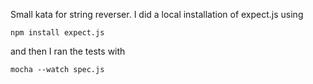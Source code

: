 Small kata for string reverser. I did a local installation of expect.js using

```npm install expect.js```

and then I ran the tests with

```mocha --watch spec.js```
